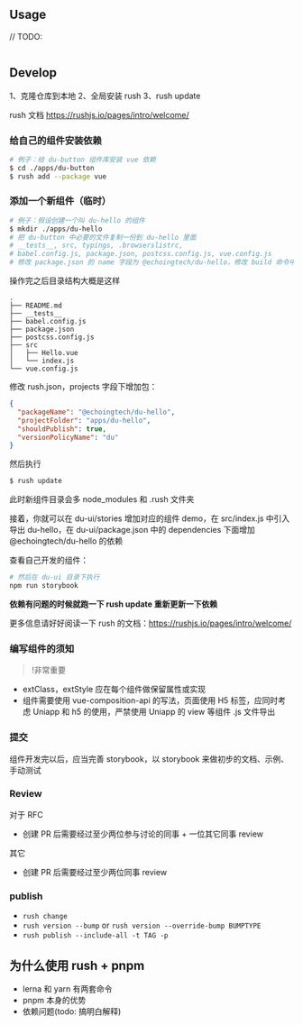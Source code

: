## Usage

// TODO:

```

```

## Develop

1、克隆仓库到本地
2、全局安装 rush
3、rush update

rush 文档 https://rushjs.io/pages/intro/welcome/

### 给自己的组件安装依赖

```bash
# 例子：给 du-button 组件库安装 vue 依赖
$ cd ./apps/du-button
$ rush add --package vue
```

### 添加一个新组件（临时）

```bash
# 例子：假设创建一个叫 du-hello 的组件
$ mkdir ./apps/du-hello
# 把 du-button 中必要的文件复制一份到 du-hello 里面
# __tests__, src, typings, .browserslistrc,
# babel.config.js, package.json, postcss.config.js, vue.config.js
# 修改 package.json 的 name 字段为 @echoingtech/du-hello，修改 build 命令中的 --name 字段
```

操作完之后目录结构大概是这样

```
.
├── README.md
├── __tests__
├── babel.config.js
├── package.json
├── postcss.config.js
├── src
│   ├── Hello.vue
│   └── index.js
└── vue.config.js
```

修改 rush.json，projects 字段下增加包：

```json
{
  "packageName": "@echoingtech/du-hello",
  "projectFolder": "apps/du-hello",
  "shouldPublish": true,
  "versionPolicyName": "du"
}
```

然后执行

```bash
$ rush update
```

此时新组件目录会多 node_modules 和 .rush 文件夹

接着，你就可以在 du-ui/stories 增加对应的组件 demo，在 src/index.js 中引入导出 du-hello，在 du-ui/package.json 中的 dependencies 下面增加 @echoingtech/du-hello 的依赖

查看自己开发的组件：

```bash
# 然后在 du-ui 目录下执行
npm run storybook
```

**依赖有问题的时候就跑一下 rush update 重新更新一下依赖**

更多信息请好好阅读一下 rush 的文档：https://rushjs.io/pages/intro/welcome/

### 编写组件的须知

> !非常重要

- extClass，extStyle 应在每个组件做保留属性或实现
- 组件需要使用 vue-composition-api 的写法，页面使用 H5 标签，应同时考虑 Uniapp 和 h5 的使用，严禁使用 Uniapp 的 view 等组件
  .js 文件导出

### 提交

组件开发完以后，应当完善 storybook，以 storybook 来做初步的文档、示例、手动测试

### Review

对于 RFC

- 创建 PR 后需要经过至少两位参与讨论的同事 + 一位其它同事 review

其它

- 创建 PR 后需要经过至少两位同事 review

### publish

- `rush change`
- `rush version --bump` or `rush version --override-bump BUMPTYPE`
- `rush publish --include-all -t TAG -p`

## 为什么使用 rush + pnpm

- lerna 和 yarn 有两套命令
- pnpm 本身的优势
- 依赖问题(todo: 搞明白解释)
